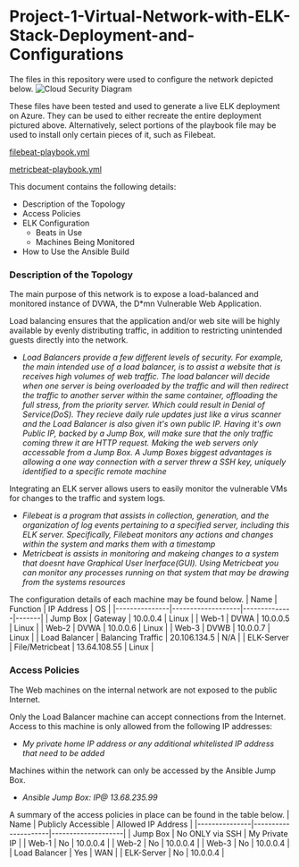 # Project-1-Virtual-Network-with-ELK-Stack-Deployment-and-Configurations
The files in this repository were used to configure the network depicted below.
![Cloud Security Diagram](https://user-images.githubusercontent.com/79231152/131538631-c770ecc4-6acb-442a-b129-e230426a4ee8.jpg)

These files have been tested and used to generate a live ELK deployment on Azure. They can be used to either recreate the entire deployment pictured above. Alternatively, select portions of the playbook file may be used to install only certain pieces of it, such as Filebeat.

[filebeat-playbook.yml](https://github.com/itsBen-Jamin/Project-1-Virtual-Network-and-Configurations/files/7085395/filebeat-playbook.yml.txt)

[metricbeat-playbook.yml](https://github.com/itsBen-Jamin/Project-1-Virtual-Network-and-Configurations/files/7085661/metricbeat-playbook.yml.txt)


This document contains the following details:
- Description of the Topology
- Access Policies
- ELK Configuration
  - Beats in Use
  - Machines Being Monitored
- How to Use the Ansible Build

### Description of the Topology
The main purpose of this network is to expose a load-balanced and monitored instance of DVWA, the D*mn Vulnerable Web Application.

Load balancing ensures that the application and/or web site will be highly available by evenly distributing traffic, in addition to restricting unintended guests directly into the network.
- _Load Balancers provide a few different levels of security. For example, the main intended use of a load balancer, is to assist a website that is receives high volumes of web traffic. The load balancer will decide when one server is being overloaded by the traffic and will then redirect the traffic to another server within the same container, offloading the full stress, from the priority server. Which could result in Denial of Service(DoS). They recieve daily rule updates just like a virus scanner and the Load Balancer is also given it's own public IP. Having it's own Public IP, backed by a Jump Box, will make sure that the only traffic coming threw it are HTTP request. Making the web servers only accessable from a Jump Box. A Jump Boxes biggest advantages is allowing a one way connection with a server threw a SSH key, uniquely identified to a specific remote machine_

Integrating an ELK server allows users to easily monitor the vulnerable VMs for changes to the traffic and system logs.
- _Filebeat is a program that assists in collection, generation, and the organization of log events pertaining to a specified server, including this ELK server. Specifically, Filebeat monitors any actions and changes within the system and marks them with a timestamp_
- _Metricbeat is assists in monitoring and makeing changes to a system that doesnt have Graphical User Inerface(GUI). Using Metricbeat you can monitor any processes running on that system that may be drawing from the systems resources_

The configuration details of each machine may be found below.
| Name          | Function          | IP Address   | OS    |
|---------------|-------------------|--------------|-------|
| Jump Box      | Gateway           | 10.0.0.4     | Linux |
| Web-1         | DVWA              | 10.0.0.5     | Linux |
| Web-2         | DVWA              | 10.0.0.6     | Linux |
| Web-3         | DVWB              | 10.0.0.7     | Linux |
| Load Balancer | Balancing Traffic | 20.106.134.5 | N/A   |
| ELK-Server    | File/Metricbeat   | 13.64.108.55 | Linux |

### Access Policies

The Web machines on the internal network are not exposed to the public Internet. 

Only the Load Balancer machine can accept connections from the Internet. Access to this machine is only allowed from the following IP addresses:
- _My private home IP address or any additional whitelisted IP address that need to be added_

Machines within the network can only be accessed by the Ansible Jump Box.
- _Ansible Jump Box: IP@ 13.68.235.99_

A summary of the access policies in place can be found in the table below.
| Name          | Publicly Accessible | Allowed IP Address |
|---------------|---------------------|--------------------|
| Jump Box      | No ONLY via SSH     | My Private IP      |
| Web-1         | No                  | 10.0.0.4           |
| Web-2         | No                  | 10.0.0.4           |
| Web-3         | No                  | 10.0.0.4           |
| Load Balancer | Yes                 | WAN                |
| ELK-Server    | No                  | 10.0.0.4           |

